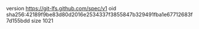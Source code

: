 version https://git-lfs.github.com/spec/v1
oid sha256:42189f9be83d80d2016e2534337f3855847b329491fba1e67712683f7d155bdd
size 1021
